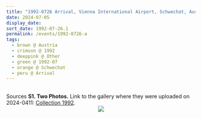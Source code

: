 ```yaml
---
title: "1992-0726 Arrival, Vienna International Airport, Schwechat, Austria"
date: 2024-07-05
display_date: 
sort_date: 1992-07-26.1
permalink: /events/1992-0726-a
tags:
  - brown @ Austria
  - crimson @ 1992
  - deeppink @ Other
  - green @ 1992-07
  - orange @ Schwechat
  - peru @ Arrival 
---
```


<br>

<wave-list>
  <list-title color="DarkSeaGreen" width="40">Sources</list-title>
  <list-item color="BlanchedAlmond"  width="280"><b>S1. Two Photos.</b> Link to the gallery where they were uploaded on 2024-0411: <a href="https://eternalmoments.smugmug.com/Collections/Edward-Saugstad-Collection/1992">Collection 1992</a>.</list-item> 
</wave-list>

<div style="text-align: center"><img src="https://pub-bcc3cbe9b1e94ba1ac28915f7a3900fa.r2.dev/1992-0726_Arrival_Vienna_International_Airport_Schwechat_Austria_01_(Photo_credit_Edward_Saugstad).jpg" /></div>